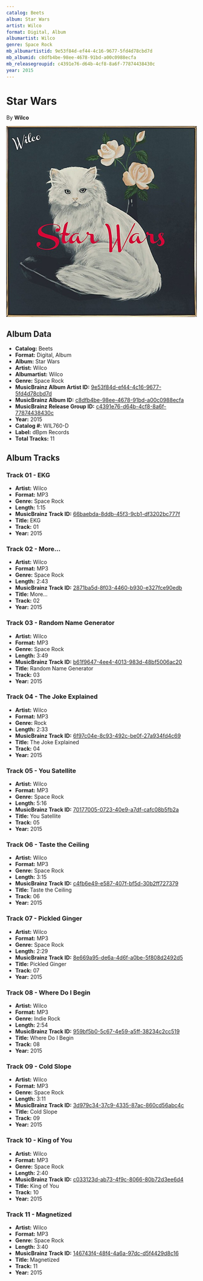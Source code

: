 ```yaml
---
catalog: Beets
album: Star Wars
artist: Wilco
format: Digital, Album
albumartist: Wilco
genre: Space Rock
mb_albumartistid: 9e53f84d-ef44-4c16-9677-5fd4d78cbd7d
mb_albumid: c8dfb4be-98ee-4678-91bd-a00c0988ecfa
mb_releasegroupid: c4391e76-d64b-4cf8-8a6f-77874438430c
year: 2015
---
```


# Star Wars

By **Wilco**

![](../../assets/beetscovers/Wilco-Star_Wars.jpg)

## Album Data

- **Catalog:** Beets
- **Format:** Digital, Album
- **Album:** Star Wars
- **Artist:** Wilco
- **Albumartist:** Wilco
- **Genre:** Space Rock
- **MusicBrainz Album Artist ID:** [9e53f84d-ef44-4c16-9677-5fd4d78cbd7d](https://musicbrainz.org/artist/9e53f84d-ef44-4c16-9677-5fd4d78cbd7d)
- **MusicBrainz Album ID:** [c8dfb4be-98ee-4678-91bd-a00c0988ecfa](https://musicbrainz.org/release/c8dfb4be-98ee-4678-91bd-a00c0988ecfa)
- **MusicBrainz Release Group ID:** [c4391e76-d64b-4cf8-8a6f-77874438430c](https://musicbrainz.org/release-group/c4391e76-d64b-4cf8-8a6f-77874438430c)
- **Year:** 2015
- **Catalog #:** WIL760-D
- **Label:** dBpm Records
- **Total Tracks:** 11

## Album Tracks

### Track 01 - EKG

- **Artist:** Wilco
- **Format:** MP3
- **Genre:** Space Rock
- **Length:** 1:15
- **MusicBrainz Track ID:** [66baebda-8ddb-45f3-9cb1-df3202bc777f](https://musicbrainz.org/recording/66baebda-8ddb-45f3-9cb1-df3202bc777f)
- **Title:** EKG
- **Track:** 01
- **Year:** 2015

### Track 02 - More…

- **Artist:** Wilco
- **Format:** MP3
- **Genre:** Space Rock
- **Length:** 2:43
- **MusicBrainz Track ID:** [2871ba5d-8f03-4460-b930-e327fce90edb](https://musicbrainz.org/recording/2871ba5d-8f03-4460-b930-e327fce90edb)
- **Title:** More…
- **Track:** 02
- **Year:** 2015

### Track 03 - Random Name Generator

- **Artist:** Wilco
- **Format:** MP3
- **Genre:** Space Rock
- **Length:** 3:49
- **MusicBrainz Track ID:** [b61f9647-4ee4-4013-983d-48bf5006ac20](https://musicbrainz.org/recording/b61f9647-4ee4-4013-983d-48bf5006ac20)
- **Title:** Random Name Generator
- **Track:** 03
- **Year:** 2015

### Track 04 - The Joke Explained

- **Artist:** Wilco
- **Format:** MP3
- **Genre:** Rock
- **Length:** 2:33
- **MusicBrainz Track ID:** [6f97c04e-8c93-492c-be0f-27a934fd4c69](https://musicbrainz.org/recording/6f97c04e-8c93-492c-be0f-27a934fd4c69)
- **Title:** The Joke Explained
- **Track:** 04
- **Year:** 2015

### Track 05 - You Satellite

- **Artist:** Wilco
- **Format:** MP3
- **Genre:** Space Rock
- **Length:** 5:16
- **MusicBrainz Track ID:** [70177005-0723-40e9-a7df-cafc08b5fb2a](https://musicbrainz.org/recording/70177005-0723-40e9-a7df-cafc08b5fb2a)
- **Title:** You Satellite
- **Track:** 05
- **Year:** 2015

### Track 06 - Taste the Ceiling

- **Artist:** Wilco
- **Format:** MP3
- **Genre:** Space Rock
- **Length:** 3:15
- **MusicBrainz Track ID:** [c4fb6e49-e587-407f-bf5d-30b2ff727379](https://musicbrainz.org/recording/c4fb6e49-e587-407f-bf5d-30b2ff727379)
- **Title:** Taste the Ceiling
- **Track:** 06
- **Year:** 2015

### Track 07 - Pickled Ginger

- **Artist:** Wilco
- **Format:** MP3
- **Genre:** Space Rock
- **Length:** 2:29
- **MusicBrainz Track ID:** [8e669a95-de6a-4d6f-a0be-5f808d2492d5](https://musicbrainz.org/recording/8e669a95-de6a-4d6f-a0be-5f808d2492d5)
- **Title:** Pickled Ginger
- **Track:** 07
- **Year:** 2015

### Track 08 - Where Do I Begin

- **Artist:** Wilco
- **Format:** MP3
- **Genre:** Indie Rock
- **Length:** 2:54
- **MusicBrainz Track ID:** [959bf5b0-5c67-4e59-a5ff-38234c2cc519](https://musicbrainz.org/recording/959bf5b0-5c67-4e59-a5ff-38234c2cc519)
- **Title:** Where Do I Begin
- **Track:** 08
- **Year:** 2015

### Track 09 - Cold Slope

- **Artist:** Wilco
- **Format:** MP3
- **Genre:** Space Rock
- **Length:** 3:11
- **MusicBrainz Track ID:** [3d979c34-37c9-4335-87ac-860cd56abc4c](https://musicbrainz.org/recording/3d979c34-37c9-4335-87ac-860cd56abc4c)
- **Title:** Cold Slope
- **Track:** 09
- **Year:** 2015

### Track 10 - King of You

- **Artist:** Wilco
- **Format:** MP3
- **Genre:** Space Rock
- **Length:** 2:40
- **MusicBrainz Track ID:** [c033123d-ab73-4f9c-8066-80b72d3ee6d4](https://musicbrainz.org/recording/c033123d-ab73-4f9c-8066-80b72d3ee6d4)
- **Title:** King of You
- **Track:** 10
- **Year:** 2015

### Track 11 - Magnetized

- **Artist:** Wilco
- **Format:** MP3
- **Genre:** Space Rock
- **Length:** 3:40
- **MusicBrainz Track ID:** [146743f4-48f4-4a6a-97dc-d5f4429d8c16](https://musicbrainz.org/recording/146743f4-48f4-4a6a-97dc-d5f4429d8c16)
- **Title:** Magnetized
- **Track:** 11
- **Year:** 2015

